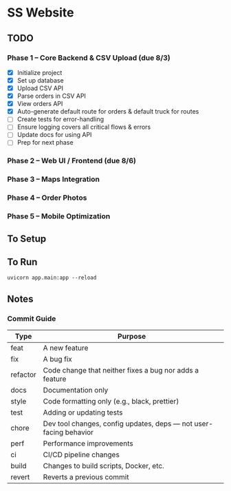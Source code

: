 # SS Website

## TODO

### Phase 1 – Core Backend & CSV Upload (due 8/3)
- [x] Initialize project
- [x] Set up database
- [x] Upload CSV API
- [x] Parse orders in CSV API
- [x] View orders API
- [x] Auto-generate default route for orders & default truck for routes
- [ ] Create tests for error-handling
- [ ] Ensure logging covers all critical flows & errors
- [ ] Update docs for using API
- [ ] Prep for next phase

### Phase 2 – Web UI / Frontend (due 8/6)

### Phase 3 – Maps Integration

### Phase 4 – Order Photos

### Phase 5 – Mobile Optimization


## To Setup

## To Run

```
uvicorn app.main:app --reload   
```

## Notes

### Commit Guide
| Type | Purpose |
| ----- | ----- |
| feat | A new feature |
| fix | A bug fix |
| refactor | Code change that neither fixes a bug nor adds a feature |
| docs | Documentation only |
| style | Code formatting only (e.g., black, prettier) |
| test | Adding or updating tests |
| chore | Dev tool changes, config updates, deps — not user-facing behavior |
| perf | Performance improvements |
| ci | CI/CD pipeline changes |
| build | Changes to build scripts, Docker, etc. |
| revert | Reverts a previous commit |
